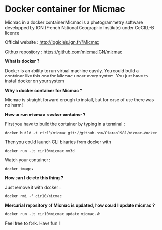 # Docker container for Micmac
Micmac in a docker container
Micmac is a photogrammetry software developped by IGN (French National Geographic Institute) under CeCILL-B licence

Official website : http://logiciels.ign.fr/?Micmac

Github repository : https://github.com/micmacIGN/micmac


**What is docker ?**

Docker is an ability to run virtual machine easyly. You could build a container like this one for Micmac under every system. You just have to install docker on your system



**Why a docker container for Micmac ?**

Micmac is straight forward enough to install, but for ease of use there was no harm!



**How to run micmac-docker container ?**

First you have to build the container by typing in a terminal :

`docker build -t cir10/micmac git://github.com/Ciaran1981/micmac-docker`

Then you could launch CLI binaries from docker with 

`docker run -it cir10/micmac mm3d`

Watch your container : 

`docker images`


**How can I delete this thing ?**

Just remove it with docker : 

`docker rmi -f cir10/micmac`


**Mercurial repository of Micmac is updated, how could I update micmac ?**

`docker run -it cir10/micmac update_micmac.sh`



Feel free to fork. Have fun !

